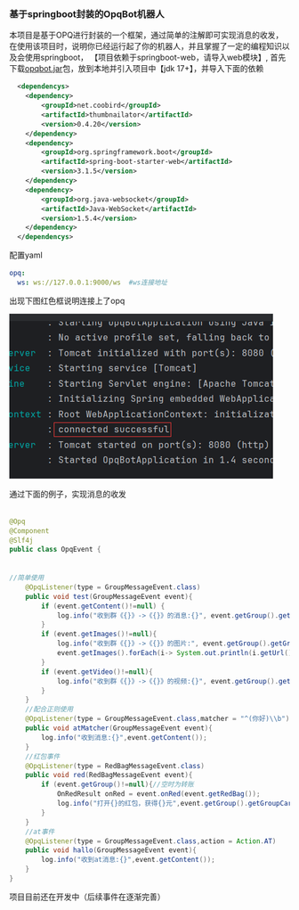 ### 基于springboot封装的OpqBot机器人
本项目是基于OPQ进行封装的一个框架，通过简单的注解即可实现消息的收发，在使用该项目时，说明你已经运行起了你的机器人，并且掌握了一定的编程知识以及会使用springboot， 【项目依赖于springboot-web，请导入web模块】,
首先下载[opqbot.jar](https://github.com/yangwanjun1/opqbot/releases)包，放到本地并引入项目中【jdk 17+】，并导入下面的依赖

```xml
  <dependencys>
    <dependency>
        <groupId>net.coobird</groupId>
        <artifactId>thumbnailator</artifactId>
        <version>0.4.20</version>
    </dependency>
    <dependency>
        <groupId>org.springframework.boot</groupId>
        <artifactId>spring-boot-starter-web</artifactId>
        <version>3.1.5</version>
    </dependency>
    <dependency>
        <groupId>org.java-websocket</groupId>
        <artifactId>Java-WebSocket</artifactId>
        <version>1.5.4</version>
    </dependency>
  </dependencys>

```
配置yaml
```yaml
opq:
  ws: ws://127.0.0.1:9000/ws  #ws连接地址
```
出现下图红色框说明连接上了opq

![img.png](img.png)

通过下面的例子，实现消息的收发
```java

@Opq
@Component
@Slf4j
public class OpqEvent {


//简单使用
    @OpqListener(type = GroupMessageEvent.class)
    public void test(GroupMessageEvent event){
        if (event.getContent()!=null) {
            log.info("收到群《{}》->《{}》的消息:{}", event.getGroup().getGroupName(), event.getGroup().getGroupCard(), event.getContent());
        }
        if (event.getImages()!=null){
            log.info("收到群《{}》->《{}》的图片:", event.getGroup().getGroupName(), event.getGroup().getGroupCard());
            event.getImages().forEach(i-> System.out.println(i.getUrl()));
        }
        if (event.getVideo()!=null){
            log.info("收到群《{}》->《{}》的视频:{}", event.getGroup().getGroupName(), event.getGroup().getGroupCard(), event.getVideo().getUrl());
        }
    }
    //配合正则使用
    @OpqListener(type = GroupMessageEvent.class,matcher = "^(你好)\\b")
    public void atMatcher(GroupMessageEvent event){
        log.info("收到消息:{}",event.getContent());
    }
    //红包事件
    @OpqListener(type = RedBagMessageEvent.class)
    public void red(RedBagMessageEvent event){
        if (event.getGroup()!=null){//空时为转账
            OnRedResult onRed = event.onRed(event.getRedBag());
            log.info("打开{}的红包，获得{}元",event.getGroup().getGroupCard(),onRed.getResponseData().getGetMoney()/100);
        }
    }
    //at事件
    @OpqListener(type = GroupMessageEvent.class,action = Action.AT)
    public void hallo(GroupMessageEvent event){
        log.info("收到at消息:{}",event.getContent());
    }
}
```

项目目前还在开发中（后续事件在逐渐完善）
